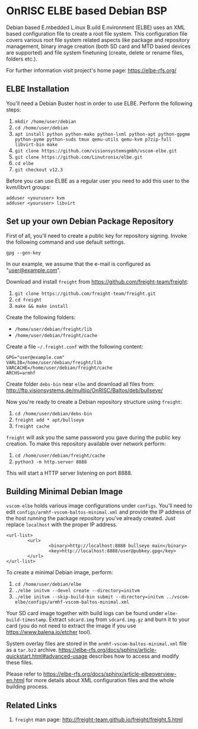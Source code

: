 OnRISC ELBE based Debian BSP
============================

Debian based E.mbedded L.inux B.uild E.nvironment (ELBE) uses an XML based
configuration file to create a root file system. This configuration file covers
various root file system related aspects like package and repository
management, binary image creation (both SD card and MTD based devices are
supported) and file system finetuning (create, delete or rename files, folders
etc.).

For further information visit project's home page: https://elbe-rfs.org/

ELBE Installation
-----------------

You'll need a Debian Buster host in order to use ELBE. Perform the following steps:

1. `mkdir /home/user/debian`
2. `cd /home/user/debian`
3. `apt install python python-mako python-lxml python-apt python-gpgme python-pyme python-suds tmux qemu-utils qemu-kvm p7zip-full libvirt-bin make`
4. `git clone https://github.com/visionsystemsgmbh/vscom-elbe.git`
5. `git clone https://github.com/Linutronix/elbe.git`
6. `cd elbe`
7. `git checkout v12.3`

Before you can use ELBE as a regular user you need to add this user to the
kvm/libvrt groups:

    adduser <youruser> kvm
    adduser <youruser> libvirt

Set up your own Debian Package Repository
-----------------------------------------

First of all, you'll need to create a public key for repository signing. Invoke
the following command and use default settings.

    gpg --gen-key

In our example, we assume that the e-mail is configured as "user@example.com".

Download and install `freight` from https://github.com/freight-team/freight:

1. `git clone https://github.com/freight-team/freight.git`
2. `cd freight`
3. `make && make install`

Create the following folders:

* `/home/user/debian/freight/lib`
* `/home/user/debian/freight/cache`

Create a file `~/.freight.conf` with the following content:

    GPG="user@example.com"
    VARLIB=/home/user/debian/freight/lib
    VARCACHE=/home/user/debian/freight/cache
    ARCHS=armhf

Create folder `debs-bin` near `elbe` and download all files from:
http://ftp.visionsystems.de/multiio/OnRISC/Baltos/deb/bullseye/

Now you're ready to create a Debian repository structure using `freight`:

1. `cd /home/user/debian/debs-bin`
2. `freight add * apt/bullseye`
3. `freight cache`

`freight` will ask you the same password you gave during the public key
creation. To make this repository available over network perform:

1. `cd /home/user/debian/freight/cache`
2. `python3 -m http.server 8888`

This will start a HTTP server listening on port 8888.

Building Minimal Debian Image
-----------------------------

`vscom-elbe` holds various image configurations under `configs`. You'll need to
edit `configs/armhf-vscom-baltos-minimal.xml` and provide the IP address of
the host running the package repository you've already created. Just replace
`localhost` with the proper IP address.

    <url-list>
            <url>
                    <binary>http://localhost:8888 bullseye main</binary>
                    <key>http://localhost:8888/user@pubkey.gpg</key>
            </url>
    </url-list>

To create a minimal Debian image, perform:

1. `cd /home/user/debian/elbe`
2. `./elbe initvm --devel create --directory=initvm`
3. `./elbe initvm --skip-build-bin submit --directory=initvm ../vscom-elbe/configs/armhf-vscom-baltos-minimal.xml`

Your SD card image together with build logs can be found under
`elbe-build-timestamp`. Extract `sdcard.img` from `sdcard.img.gz` and burn
it to your card (you do not need to extract the image if you use
https://www.balena.io/etcher tool).

System overlay files are stored in the `armhf-vscom-baltos-minimal.xml` file as
a `tar.bz2` archive. https://elbe-rfs.org/docs/sphinx/article-quickstart.html#advanced-usage
describes how to access and modify these files.

Please refer to https://elbe-rfs.org/docs/sphinx/article-elbeoverview-en.html
for more details about XML configuration files and the whole building process.

Related Links
-------------

1. `freight` man page: http://freight-team.github.io/freight/freight.5.html
